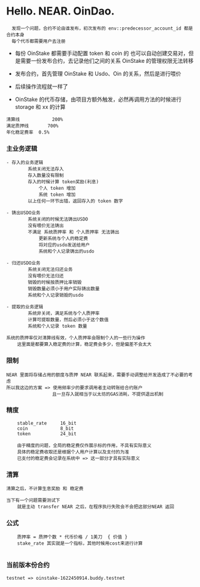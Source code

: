 # Hello. NEAR. OinDao.

```
  发现一个问题，合约不论由谁发布，初次发布的 env::predecessor_account_id 都是合约本身
  每个代币都需要用户去注册
```

- 每份 OinStake 都需要手动配置 token 和 coin 的
  也可以自动创建交易对，但是需要一份发布合约，去记录他们之间的关系
  OinStake 的管理权限无法转移

- 发布合约，首先管理 OinStake 和 Usdo、Oin 的关系，然后是进行喂价
- 后续操作流程就一样了

- OinStake 的代币存储，由项目方额外触发，必然再调用方法的时候进行 storage 和 xx 的计算

```
清算线 		   200%
满足质押线 	    700%
年化稳定费率 	0.5%
```

### 主业务逻辑

```
- 存入的业务逻辑
		系统关闭无法存入
		存入数量没有限制
		存入的时候计算 token奖励(利息)
			个人 token 增加
			系统 token 增加
		以上任何一环节出错，返回存入的 token 数字

- 铸出USDO业务
		系统关闭的时候无法铸出USDO
		没有喂价无法铸出
		不满足 系统质押率 和 个人质押率 无法铸出
			更新系统与个人的稳定费
			将对应的usdo发送给用户
			系统和个人记录铸出的usdo

- 归还USDO业务
		系统关闭无法归还业务
		没有喂价无法归还
		销毁的时候按质押比率销毁
		销毁数量必须小于用户实际铸出数量
		系统和个人记录销毁的usdo

- 提取的业务逻辑
		系统非关闭，满足系统与个人质押率
		计算可提取数量，然后必须小于这个数值
		系统和个人记录 token 数量

系统的质押率仅对清算线有效，个人质押率会限制个人的一些行为操作
	这里面是都要算入稳定费的计算，稳定费会多少，但是偏差不会太大
```

### 限制

```
NEAR 里面将存储占用的额度与质押 NEAR 联系起来，需要手动调整给开发造成了不必要的考虑
所以我这边的方案 => 使用频率少的要求调用者主动转账给合约账户
				 且一旦存入就相当于以太坊的GAS消耗，不提供退出机制
```

### 精度

```
	stable_rate  	16_bit
	coin	 		8_bit
	token	 		24_bit

	由于精度的问题，全局的稳定费仅作展示标的作用，不具有实际意义
	具体的稳定费收取还是根据个人用户计算以及支付的为准
	已支付的稳定费会记录在系统中 => 这一部分才具有实际意义
```

### 清算

```
清算之后，不计算生息奖励 和 稳定费
```

```
当下有一个问题需要测试下
	就是主动 transfer NEAR 之后，在程序执行失败会不会把这部分NEAR 返回
```

### 公式

```
	质押率 = 质押个数 * 代币价格 / 1美刀  { 价值 }
	stake_rate 其实就是一个指标，其他时候用cost来进行计算


```

### 当前版本份合约

```
testnet => oinstake-1622450914.buddy.testnet
```
